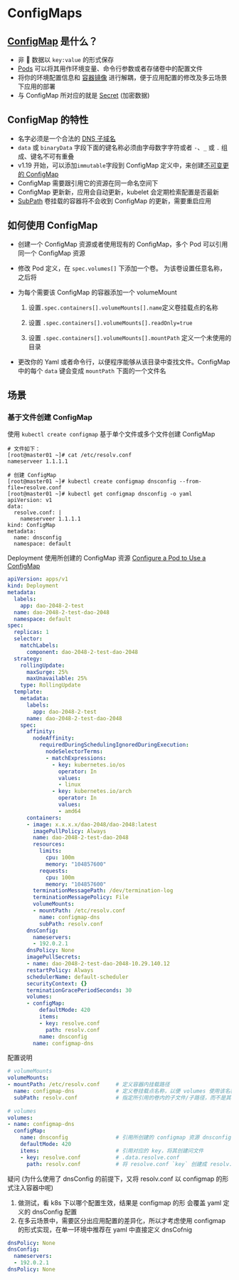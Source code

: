 # ConfigMaps

## [ConfigMap][ConfigMaps] 是什么？

- 非 🔐 数据以 `key:value` 的形式保存
-  [Pods](https://kubernetes.io/zh-cn/docs/concepts/workloads/pods/) 可以将其用作环境变量、命令行参数或者存储卷中的配置文件
- 将你的环境配置信息和 [容器镜像](https://kubernetes.io/zh-cn/docs/reference/glossary/?all=true#term-image) 进行解耦，便于应用配置的修改及多云场景下应用的部署
- 与 ConfigMap 所对应的就是 [Secret](https://kubernetes.io/zh-cn/docs/concepts/configuration/secret/) (加密数据)

## ConfigMap 的特性

- 名字必须是一个合法的 [DNS 子域名](https://kubernetes.io/zh-cn/docs/concepts/overview/working-with-objects/names#dns-subdomain-names)
- `data` 或 `binaryData` 字段下面的键名称必须由字母数字字符或者 `-`、`_` 或 `.` 组成、键名不可有重叠
-  v1.19 开始，可以添加`immutable`字段到 ConfigMap 定义中，来创建[不可变更的 ConfigMap](https://kubernetes.io/zh-cn/docs/concepts/configuration/configmap/#configmap-immutable)
- ConfigMap 需要跟引用它的资源在同一命名空间下
- ConfigMap 更新新，应用会自动更新，kubelet 会定期检索配置是否最新
- [SubPath](https://kubernetes.io/zh-cn/docs/concepts/storage/volumes#using-subpath) 卷挂载的容器将不会收到 ConfigMap 的更新，需要重启应用

## 如何使用 ConfigMap

- 创建一个 ConfigMap 资源或者使用现有的 ConfigMap，多个 Pod 可以引用同一个 ConfigMap 资源

- 修改 Pod 定义，在 `spec.volumes[]` 下添加一个卷。 为该卷设置任意名称，之后将

- 为每个需要该 ConfigMap 的容器添加一个 volumeMount

  1. 设置`.spec.containers[].volumeMounts[].name`定义卷挂载点的名称

  2. 设置 `.spec.containers[].volumeMounts[].readOnly=true` 
  3. 设置 `.spec.containers[].volumeMounts[].mountPath` 定义一个未使用的目录

- 更改你的 Yaml 或者命令行，以便程序能够从该目录中查找文件。ConfigMap 中的每个 `data` 键会变成 `mountPath` 下面的一个文件名

## 场景

### 基于文件创建 ConfigMap

使用 `kubectl create configmap` 基于单个文件或多个文件创建 ConfigMap

``` shell
# 文件如下：
[root@master01 ~]# cat /etc/resolv.conf
nameserveer 1.1.1.1

# 创建 ConfigMap
[root@master01 ~]# kubectl create configmap dnsconfig --from-file=resolve.conf
[root@master01 ~]# kubectl get configmap dnsconfig -o yaml 
apiVersion: v1
data:
  resolve.conf: |
    nameserveer 1.1.1.1
kind: ConfigMap
metadata:
  name: dnsconfig
  namespace: default
```

Deployment 使用所创建的 ConfigMap 资源 [Configure a Pod to Use a ConfigMap][Configure a Pod to Use a ConfigMap]

```yaml
apiVersion: apps/v1
kind: Deployment
metadata:
  labels:
    app: dao-2048-2-test
  name: dao-2048-2-test-dao-2048
  namespace: default
spec:
  replicas: 1
  selector:
    matchLabels:
      component: dao-2048-2-test-dao-2048
  strategy:
    rollingUpdate:
      maxSurge: 25%
      maxUnavailable: 25%
    type: RollingUpdate
  template:
    metadata:
      labels:
        app: dao-2048-2-test
      name: dao-2048-2-test-dao-2048
    spec:
      affinity:
        nodeAffinity:
          requiredDuringSchedulingIgnoredDuringExecution:
            nodeSelectorTerms:
            - matchExpressions:
              - key: kubernetes.io/os
                operator: In
                values:
                - linux
              - key: kubernetes.io/arch
                operator: In
                values:
                - amd64
      containers:
      - image: x.x.x.x/dao-2048/dao-2048:latest
        imagePullPolicy: Always
        name: dao-2048-2-test-dao-2048
        resources:
          limits:
            cpu: 100m
            memory: "104857600"
          requests:
            cpu: 100m
            memory: "104857600"
        terminationMessagePath: /dev/termination-log
        terminationMessagePolicy: File
        volumeMounts:
        - mountPath: /etc/resolv.conf
          name: configmap-dns
          subPath: resolv.conf
      dnsConfig:
        nameservers:
        - 192.0.2.1
      dnsPolicy: None
      imagePullSecrets:
      - name: dao-2048-2-test-dao-2048-10.29.140.12
      restartPolicy: Always
      schedulerName: default-scheduler
      securityContext: {}
      terminationGracePeriodSeconds: 30
      volumes:
      - configMap:
          defaultMode: 420
          items:
          - key: resolve.conf
            path: resolv.conf
          name: dnsconfig
        name: configmap-dns
```

配置说明

```yaml
# volumeMounts
volumeMounts:
- mountPath: /etc/resolv.conf     # 定义容器内挂载路径
  name: configmap-dns             # 定义卷挂载点名称，以便 volumes 使用该名称挂载 configmap 资源
  subPath: resolv.conf            # 指定所引用的卷内的子文件/子路径，而不是其根路径
  
# volumes
volumes:
- name: configmap-dns
  configMap:
    name: dnsconfig               # 引用所创建的 configmap 资源 dnsconfig
    defaultMode: 420
    items:                        # 引用对应的 key，将其创建问文件
    - key: resolve.conf           # .data.resolve.conf
      path: resolv.conf           # 将 resolve.conf `key` 创建成 resolv.conf 文件
```

疑问 (为什么使用了 dnsConfig 的前提下，又将 resolv.conf 以 configmap 的形式注入容器中呢)

1. 做测试，看 k8s 下以哪个配置生效，结果是 configmap 的形 会覆盖 yaml 定义的 dnsConfig 配置
2. 在多云场景中，需要区分出应用配置的差异化，所以才考虑使用 configmap 的形式实现，在单一环境中推荐在 yaml 中直接定义 dnsCofnig

```yaml
dnsPolicy: None
dnsConfig:
  nameservers:
  - 192.0.2.1
dnsPolicy: None
```

[ConfigMaps]: https://kubernetes.io/docs/concepts/configuration/configmap/
[Configure a Pod to Use a ConfigMap]: https://kubernetes.io/docs/tasks/configure-pod-container/configure-pod-configmap/

